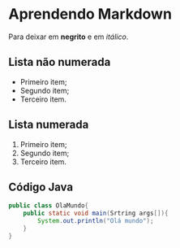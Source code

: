 # Aprendendo Markdown

Para deixar em **negrito** e em *itálico*.

## Lista não numerada

- Primeiro item;
- Segundo item;
- Terceiro item.

## Lista numerada

1. Primeiro item;
2. Segundo item;
3. Terceiro item.

## Código Java

```java
public class OlaMundo{
    public static void main(Srtring args[]){
        System.out.println("Olá mundo");
    }
}
```